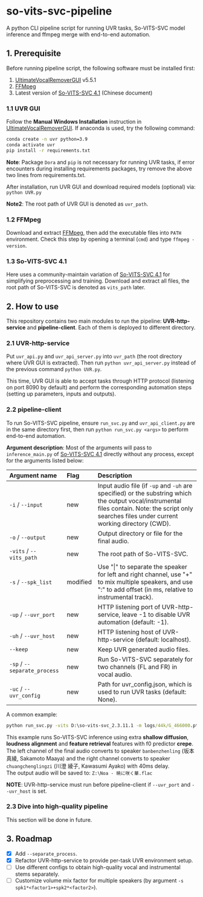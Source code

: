 # so-vits-svc-pipeline

A python CLI pipeline script for running UVR tasks, So-VITS-SVC model inference and ffmpeg merge with end-to-end automation.

## 1. Prerequisite

Before running pipeline script, the following software must be installed first:

1. [UltimateVocalRemoverGUI] v5.5.1
2. [FFMpeg]
3. Latest version of [So-VITS-SVC 4.1] (Chinese document)

### 1.1 UVR GUI

Follow the **Manual Windows Installation** instruction in [UltimateVocalRemoverGUI]. If anaconda is used, try the following command:
```cmd
conda create -n uvr python=3.9
conda activate uvr
pip install -r requirements.txt
```

**Note**: Package `Dora` and `pip` is not necessary for running UVR tasks, if error encounters during installing requirements packages, try remove the above two lines from requirements.txt.

After installation, run UVR GUI and download required models (optional) via: `python UVR.py`

**Note2**: The root path of UVR GUI is denoted as `uvr_path`.

### 1.2 FFMpeg

Download and extract [FFMpeg], then add the executable files into `PATH` environment. Check this step by opening a terminal (`cmd`) and type `ffmpeg -version`.

### 1.3 So-VITS-SVC 4.1

Here uses a community-maintain variation of [So-VITS-SVC 4.1] for simplifying preprocessing and training. Download and extract all files, the root path of So-VITS-SVC is denoted as `vits_path` later.

## 2. How to use

This repository contains two main modules to run the pipeline: **UVR-http-service** and **pipeline-client**. Each of them is deployed to different directory.

### 2.1 UVR-http-service

Put `uvr_api.py` and `uvr_api_server.py` into `uvr_path` (the root directory where UVR GUI is extracted). Then run `python uvr_api_server.py` instead of the previous command `python UVR.py`.

This time, UVR GUI is able to accept tasks through HTTP protocol (listening on port 8090 by default) and perform the corresponding automation steps (setting up parameters, inputs and outputs).

### 2.2 pipeline-client

To run So-VITS-SVC pipeline, ensure `run_svc.py` and `uvr_api_client.py` are in the same directory first, then run `python run_svc.py <args>` to perform end-to-end automation.

**Argument description**: Most of the arguments will pass to `inference_main.py` of [So-VITS-SVC 4.1] directly without any process, except for the arguments listed below:

| Argument name                | Flag     | Description                                                                                                                                                                                         |
| :--------------------------- | :------- | :-------------------------------------------------------------------------------------------------------------------------------------------------------------------------------------------------- |
| `-i` / `--input`             | new      | Input audio file (if `-up` and `-uh` are specified) or the substring which the output vocal/instrumental files contain. Note: the script only searches files under current working directory (CWD). |
| `-o` / `--output`            | new      | Output directory or file for the final audio.                                                                                                                                                       |
| `-vits` / `--vits_path`      | new      | The root path of So-VITS-SVC.                                                                                                                                                                       |
| `-s` / `--spk_list`          | modified | Use "\|" to separate the speaker for left and right channel, use "+" to mix multiple speakers, and use ":" to add offset (in ms, relative to instrumental track).                                   |
| `-up` / `--uvr_port`         | new      | HTTP listening port of UVR-http-service, leave -1 to disable UVR automation (default: -1).                                                                                                          |
| `-uh` / `--uvr_host`         | new      | HTTP listening host of UVR-http-service (default: localhost).                                                                                                                                       |
| `--keep`                     | new      | Keep UVR generated audio files.                                                                                                                                                                     |
| `-sp` / `--separate_process` | new      | Run So-VITS-SVC separately for two channels (FL and FR) in vocal audio.                                                                                                                             |
| `-uc` / `--uvr_config`       | new      | Path for uvr_config.json, which is used to run UVR tasks (default: None).                                                                                                                           |

A common example:
```cmd
python run_svc.py -vits D:\so-vits-svc_2.3.11.1 -m logs/44k/G_466000.pth -c logs/44k/config.json -t 0 -s "banbenzhenling|chuangchenglingzi:40" -dm logs/44k/diffusion/model_460000.pt -dc logs/44k/diffusion/config.yaml -lea 1 -cm logs/44k/feature_and_index.pkl -cr 0.5 -fr -sd -30 -f0p crepe -shd -sp -up 8090 -uc uvr_config_sample.json -o "Z:\" -i "D:\CloudMusic\Noa - 暁に咲く華.flac"
```
This example runs So-VITS-SVC inference using extra **shallow diffusion**, **loudness alignment** and **feature retrieval** features with f0 predictor **crepe**. The left channel of the final audio converts to speaker `banbenzhenling` (坂本 真綾, Sakamoto Maaya) and the right channel converts to speaker `chuangchenglingzi` (川澄 綾子, Kawasumi Ayako) with 40ms delay.  
The output audio will be saved to: `Z:\Noa - 暁に咲く華.flac`

**NOTE**: UVR-http-service must run before pipeline-client if `--uvr_port` and `--uvr_host` is set.


### 2.3 Dive into high-quality pipeline

This section will be done in future.

## 3. Roadmap

- [x] Add `--separate_process`.
- [x] Refactor UVR-http-service to provide per-task UVR environment setup.
- [ ] Use different configs to obtain high-quality vocal and instrumental stems separately.
- [ ] Customize volume mix factor for multiple speakers (by argument `-s spk1*<factor1>+spk2*<factor2>`).

[UltimateVocalRemoverGUI]: https://github.com/Anjok07/ultimatevocalremovergui#manual-windows-installation
[So-VITS-SVC 4.1]: https://www.yuque.com/umoubuton/ueupp5/sdahi7m5m6r0ur1r
[FFMpeg]: https://ffmpeg.org/download.html
